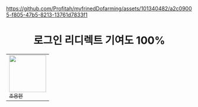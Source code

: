 



https://github.com/Profitah/myfrinedDofarming/assets/101340482/a2c09005-f805-47b5-8213-13761d7833f1




<div align="center">
  
# 로그인 리디렉트 기여도 100% 

|                                                         | 
|---------------------------------------------------------| 
| [<img src="https://github.com/chooh1010.png?size=100" width="100px;"> <br> <sub>조용현</sub>](https://github.com/chooh1010) |

</div>


